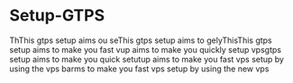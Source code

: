 # Setup-GTPS
ThThis gtps setup aims ou seThis gtps setup aims to gelyThisThis gtps setup aims to make you fast vup aims to make you quickly setup vpsgtps setup aims to make you quick setutup aims to make you fast vps setup by using the vps barms to make you fast vps setup by using the new vps
